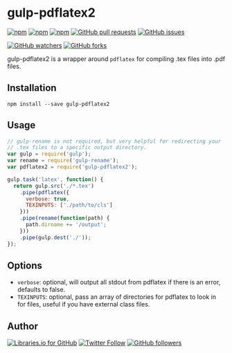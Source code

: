 # gulp-pdflatex2
[![npm](https://img.shields.io/npm/v/gulp-pdflatex2.svg)](https://www.npmjs.com/package/gulp-pdflatex2)
[![npm](https://img.shields.io/npm/l/gulp-pdflatex2.svg)](https://spdx.org/licenses/MIT)
[![npm](https://img.shields.io/npm/dt/gulp-pdflatex2.svg)]([![npm](https://img.shields.io/npm/v/npm.svg)](https://www.npmjs.com/package/gulp-pdflatex2))
[![GitHub pull requests](https://img.shields.io/github/issues-pr/omgimanerd/gulp-pdflatex2.svg)](https://github.com/omgimanerd/gulp-pdflatex2/pulls)
[![GitHub issues](https://img.shields.io/github/issues/omgimanerd/gulp-pdflatex2.svg)](https://github.com/omgimanerd/gulp-pdflatex2/issues)

[![GitHub watchers](https://img.shields.io/github/watchers/omgimanerd/gulp-pdflatex2.svg?style=social&label=Watch)](https://github.com/omgimanerd/gulp-pdflatex2/watchers)
[![GitHub forks](https://img.shields.io/github/forks/omgimanerd/gulp-pdflatex2.svg?style=social&label=Fork)](https://github.com/omgimanerd/gulp-pdflatex2/fork)

gulp-pdflatex2 is a wrapper around `pdflatex` for compiling .tex files into
.pdf files.

## Installation
```
npm install --save gulp-pdflatex2
```

## Usage
```javascript
// gulp-rename is not required, but very helpful for redirecting your
// .tex files to a specific output directory.
var gulp = require('gulp');
var rename = require('gulp-rename');
var pdflatex2 = require('gulp-pdflatex2');

gulp.task('latex', function() {
  return gulp.src('./*.tex')
    .pipe(pdflatex({
      verbose: true,
      TEXINPUTS: ['./path/to/cls']
    }))
    .pipe(rename(function(path) {
      path.dirname += '/output';
    }))
    .pipe(gulp.dest('./'));
});
```

## Options
- `verbose`: optional, will output all stdout from pdflatex if there is an
  error, defaults to false.
- `TEXINPUTS`: optional, pass an array of directories for pdflatex to look
  in for files, useful if you have external class files.

## Author
[![Libraries.io for GitHub](https://img.shields.io/badge/Alvin%20Lin-omgimanerd-blue.svg)](http://omgimanerd.tech)
[![Twitter Follow](https://img.shields.io/twitter/follow/omgimanerd.svg?style=social&label=Follow)](https://twitter.com/omgimanerd)
[![GitHub followers](https://img.shields.io/github/followers/omgimanerd.svg?style=social&label=Follow)](https://github.com/omgimanerd)
